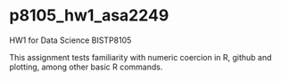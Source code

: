 # p8105_hw1_asa2249
HW1 for Data Science BISTP8105

This assignment tests familiarity with numeric coercion in R, github and plotting, among other basic R commands.